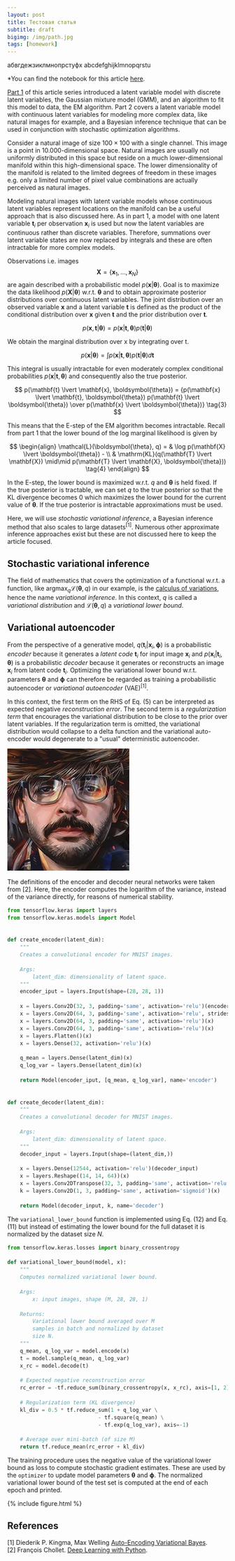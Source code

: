 ```yaml
---
layout: post
title: Тестовая статья
subtitle: draft
bigimg: /img/path.jpg
tags: [homework]
---
```


абвгдежзиклмнопрстуфх
abcdefghijklmnopqrstu

*You can find the notebook for this article [here](https://nbviewer.jupyter.org/github/krasserm/bayesian-machine-learning/blob/master/latent_variable_models_part_2.ipynb).

[Part 1](/2019/11/21/latent-variable-models-part-1/) of this article series introduced a latent variable model with discrete latent variables, the Gaussian mixture model (GMM), and an algorithm to fit this model to data, the EM algorithm. Part 2 covers a latent variable model with continuous latent variables for modeling more complex data, like natural images for example, and a Bayesian inference technique that can be used in conjunction with stochastic optimization algorithms.

Consider a natural image of size $100 \times 100$ with a single channel. This image is a point in $10.000$-dimensional space. Natural images are usually not uniformly distributed in this space but reside on a much lower-dimensional manifold within this high-dimensional space. The lower dimensionality of the manifold is related to the limited degrees of freedom in these images e.g. only a limited number of pixel value combinations are actually perceived as natural images. 

Modeling natural images with latent variable models whose continuous latent variables represent locations on the manifold can be a useful approach that is also discussed here. As in part 1, a model with one latent variable $\mathbf{t}_i$ per observation $\mathbf{x}_i$ is used but now the latent variables are continuous rather than discrete variables. Therefore, summations over latent variable states are now replaced by integrals and these are often intractable for more complex models. 

Observations i.e. images $$\mathbf{X} = \left\{ \mathbf{x}_1, \ldots, \mathbf{x}_N \right\}$$ are again described with a probabilistic model $p(\mathbf{x} \lvert \boldsymbol{\theta})$. Goal is to maximize the data likelihood $p(\mathbf{X} \lvert \boldsymbol{\theta})$ w.r.t. $\boldsymbol{\theta}$ and to obtain approximate posterior distributions over continuous latent variables. The joint distribution over an observed variable $\mathbf{x}$ and a latent variable $\mathbf{t}$ is defined as the product of the conditional distribution over $\mathbf{x}$ given $\mathbf{t}$ and the prior distribution over $\mathbf{t}$.

$$
p(\mathbf{x}, \mathbf{t} \lvert \boldsymbol{\theta}) = p(\mathbf{x} \lvert \mathbf{t}, \boldsymbol{\theta}) p(\mathbf{t} \lvert \boldsymbol{\theta})
\tag{1}
$$

We obtain the marginal distribution over x by integrating over t.

$$
p(\mathbf{x} \lvert \boldsymbol{\theta}) = \int p(\mathbf{x} \lvert \mathbf{t}, \boldsymbol{\theta}) p(\mathbf{t} \lvert \boldsymbol{\theta}) d\mathbf{t}
\tag{2}
$$

This integral is usually intractable for even moderately complex conditional probabilities $p(\mathbf{x} \lvert \mathbf{t}, \boldsymbol{\theta})$ and consequently also the true posterior.

$$
p(\mathbf{t} \lvert \mathbf{x}, \boldsymbol{\theta}) = {p(\mathbf{x} \lvert \mathbf{t}, \boldsymbol{\theta}) p(\mathbf{t} \lvert \boldsymbol{\theta}) \over p(\mathbf{x} \lvert \boldsymbol{\theta})}
\tag{3}
$$

This means that the E-step of the EM algorithm becomes intractable. Recall from part 1 that the lower bound of the log marginal likelihood is given by 

$$
\begin{align}
\mathcal{L}(\boldsymbol{\theta}, q) = & \log p(\mathbf{X} \lvert \boldsymbol{\theta}) - \\ & \mathrm{KL}(q(\mathbf{T} \lvert \mathbf{X}) \mid\mid p(\mathbf{T} \lvert \mathbf{X}, \boldsymbol{\theta}))
\tag{4}
\end{align}
$$

In the E-step, the lower bound is maximized w.r.t. $q$ and $\boldsymbol{\theta}$ is held fixed. If the true posterior is tractable, we can set $q$ to the true posterior so that the KL divergence becomes $0$ which maximizes the lower bound for the current value of $\boldsymbol{\theta}$. If the true posterior is intractable approximations must be used. 

Here, we will use *stochastic variational inference*, a Bayesian inference method that also scales to large datasets<sup>[1]</sup>. Numerous other approximate inference approaches exist but these are not discussed here to keep the article focused.

## Stochastic variational inference

The field of mathematics that covers the optimization of a functional w.r.t. a function, like ${\mathrm{argmax}}_q \mathcal{L}(\boldsymbol{\theta}, q)$ in our example, is the [calculus of variations](https://en.wikipedia.org/wiki/Calculus_of_variations), hence the name *variational inference*. In this context, $q$ is called a *variational distribution* and $\mathcal{L}(\boldsymbol{\theta}, q)$ a *variational lower bound*. 

## Variational autoencoder

From the perspective of a generative model, $q(\mathbf{t}_i \lvert \mathbf{x}_i, \boldsymbol{\phi})$ is a probabilistic *encoder* because it generates a *latent code* $\mathbf{t}_i$ for input image $\mathbf{x}_i$ and $p(\mathbf{x}_i \lvert \mathbf{t}_i, \boldsymbol{\theta})$ is a probabilistic *decoder* because it generates or reconstructs an image $\mathbf{x}_i$ from latent code $\mathbf{t}_i$. Optimizing the variational lower bound w.r.t. parameters $\boldsymbol{\theta}$ and $\boldsymbol{\phi}$ can therefore be regarded as training a probabilistic autoencoder or *variational autoencoder* (VAE)<sup>[1]</sup>.

In this context, the first term on the RHS of Eq. $(5)$ can be interpreted as expected negative *reconstruction error*. The second term is a *regularization term* that encourages the variational distribution to be close to the prior over latent variables. If the regularization term is omitted, the variational distribution would collapse to a delta function and the variational auto-encoder would degenerate to a "usual" deterministic autoencoder. 

![VAE](/img/avatar-engineer.png)

The definitions of the encoder and decoder neural networks were taken from \[2\]. Here, the encoder computes the logarithm of the variance, instead of the variance directly, for reasons of numerical stability. 


```python
from tensorflow.keras import layers
from tensorflow.keras.models import Model


def create_encoder(latent_dim):
    """
    Creates a convolutional encoder for MNIST images.

    Args:
        latent_dim: dimensionality of latent space.
    """
    encoder_iput = layers.Input(shape=(28, 28, 1))
    
    x = layers.Conv2D(32, 3, padding='same', activation='relu')(encoder_iput)
    x = layers.Conv2D(64, 3, padding='same', activation='relu', strides=(2, 2))(x)
    x = layers.Conv2D(64, 3, padding='same', activation='relu')(x)
    x = layers.Conv2D(64, 3, padding='same', activation='relu')(x)
    x = layers.Flatten()(x)
    x = layers.Dense(32, activation='relu')(x)

    q_mean = layers.Dense(latent_dim)(x)
    q_log_var = layers.Dense(latent_dim)(x)

    return Model(encoder_iput, [q_mean, q_log_var], name='encoder')


def create_decoder(latent_dim):
    """
    Creates a convolutional decoder for MNIST images.

    Args:
        latent_dim: dimensionality of latent space.
    """
    decoder_input = layers.Input(shape=(latent_dim,))
    
    x = layers.Dense(12544, activation='relu')(decoder_input)
    x = layers.Reshape((14, 14, 64))(x)
    x = layers.Conv2DTranspose(32, 3, padding='same', activation='relu', strides=(2, 2))(x)
    k = layers.Conv2D(1, 3, padding='same', activation='sigmoid')(x)
    
    return Model(decoder_input, k, name='decoder')
```


The `variational_lower_bound` function is implemented using Eq. $(12)$ and Eq. $(11)$ but instead of estimating the lower bound for the full dataset it is normalized by the dataset size $N$.


```python
from tensorflow.keras.losses import binary_crossentropy

def variational_lower_bound(model, x):
    """
    Computes normalized variational lower bound.
    
    Args:
        x: input images, shape (M, 28, 28, 1)
        
    Returns:
        Variational lower bound averaged over M 
        samples in batch and normalized by dataset
        size N.
    """
    q_mean, q_log_var = model.encode(x)
    t = model.sample(q_mean, q_log_var)
    x_rc = model.decode(t)
    
    # Expected negative reconstruction error
    rc_error = -tf.reduce_sum(binary_crossentropy(x, x_rc), axis=[1, 2])

    # Regularization term (KL divergence)
    kl_div = 0.5 * tf.reduce_sum(1 + q_log_var \
                             - tf.square(q_mean) \
                             - tf.exp(q_log_var), axis=-1)
    
    # Average over mini-batch (of size M)
    return tf.reduce_mean(rc_error + kl_div)
```


The training procedure uses the negative value of the variational lower bound as loss to compute stochastic gradient estimates. These are used by the `optimizer` to update model parameters $\boldsymbol\theta$ and $\boldsymbol\phi$. The normalized variational lower bound of the test set is computed at the end of each epoch and printed.

{% include figure.html %}

## References

\[1\] Diederik P. Kingma, Max Welling [Auto-Encoding Variational Bayes](https://arxiv.org/abs/1312.6114).  
\[2\] François Chollet. [Deep Learning with Python](https://www.manning.com/books/deep-learning-with-python).

